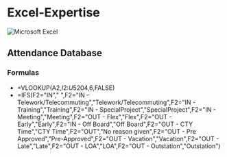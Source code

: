 # Excel-Expertise
![Microsoft Excel](https://img.shields.io/badge/Microsoft_Excel-217346?style=for-the-badge&logo=microsoft-excel&logoColor=white)

## Attendance Database

### Formulas
- =VLOOKUP(A2,$I$2:$U$5204,6,FALSE)
- =IFS(F2="IN"," ",F2="IN – Telework/Telecommuting","Telework/Telecommuting",F2="IN - Training","Training",F2="IN - SpecialProject","SpecialProject",F2="IN - Meeting","Meeting",F2="OUT - Flex","Flex",F2="OUT - Early","Early",F2="IN - Off Board","Off Board",F2="OUT - CTY Time","CTY Time",F2="OUT","No reason given",F2="OUT - Pre Approved","Pre-Approved",F2="OUT - Vacation","Vacation",F2="OUT - Late","Late",F2="OUT - LOA","LOA",F2="OUT - Outstation","Outstation")
